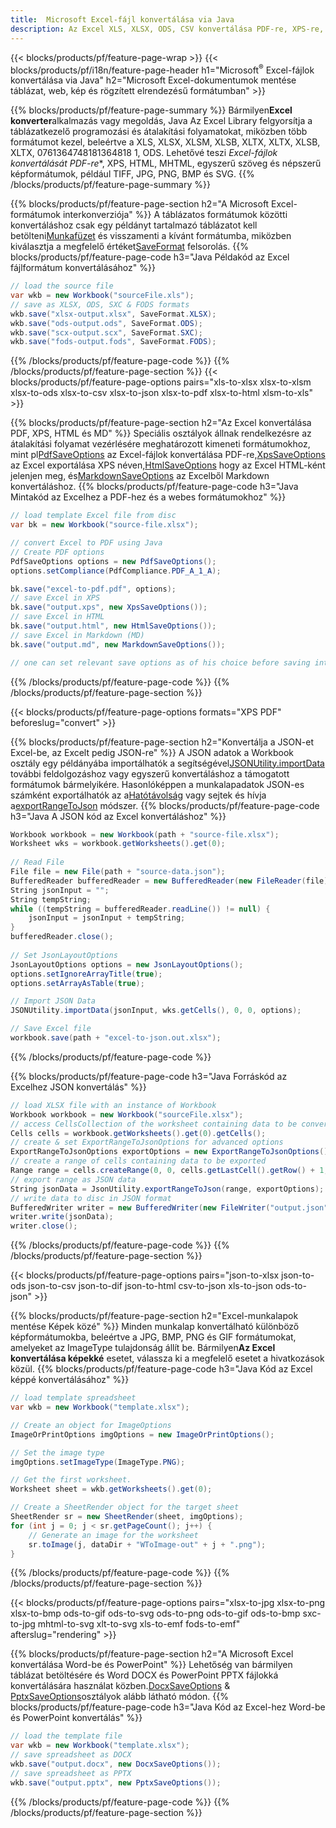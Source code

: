 ```yaml
---
title:  Microsoft Excel-fájl konvertálása via Java
description: Az Excel XLS, XLSX, ODS, CSV konvertálása PDF-re, XPS-re, HTML-re, JPEG-re, JPEG-re, JPEG-re, 07618-as népszerű 07618-as 0761834-es sorokkal és sok más 39-48-as népszerű formátummal. 1 kód.
---
```

{{< blocks/products/pf/feature-page-wrap >}}
{{< blocks/products/pf/i18n/feature-page-header h1="Microsoft<sup>&reg;</sup> Excel-fájlok konvertálása via Java" h2="Microsoft Excel-dokumentumok mentése táblázat, web, kép és rögzített elrendezésű formátumban" >}}

{{% blocks/products/pf/feature-page-summary %}}
 Bármilyen**Excel konverter**alkalmazás vagy megoldás, Java Az Excel Library felgyorsítja a táblázatkezelő programozási és átalakítási folyamatokat, miközben több formátumot kezel, beleértve a XLS, XLSX, XLSM, XLSB, XLTX, XLTX, XLSB, XLTX, 0761364748181364818 1, ODS. Lehetővé teszi *Excel-fájlok konvertálását PDF-re**, XPS, HTML, MHTML, egyszerű szöveg és népszerű képformátumok, például TIFF, JPG, PNG, BMP és SVG.
{{% /blocks/products/pf/feature-page-summary %}}

{{% blocks/products/pf/feature-page-section h2="A Microsoft Excel-formátumok interkonverziója" %}}
 A táblázatos formátumok közötti konvertáláshoz csak egy példányt tartalmazó táblázatot kell betölteni[Munkafüzet](https://reference.aspose.com/cells/java/com.aspose.cells/Workbook) és visszamenti a kívánt formátumba, miközben kiválasztja a megfelelő értéket[SaveFormat](https://reference.aspose.com/cells/java/com.aspose.cells/SaveFormat) felsorolás.
{{% blocks/products/pf/feature-page-code h3="Java Példakód az Excel fájlformátum konvertálásához" %}}

```cs
// load the source file
var wkb = new Workbook("sourceFile.xls");
// save as XLSX, ODS, SXC & FODS formats
wkb.save("xlsx-output.xlsx", SaveFormat.XLSX);
wkb.save("ods-output.ods", SaveFormat.ODS);
wkb.save("scx-output.scx", SaveFormat.SXC);
wkb.save("fods-output.fods", SaveFormat.FODS);
```
{{% /blocks/products/pf/feature-page-code %}}
{{% /blocks/products/pf/feature-page-section %}}
{{< blocks/products/pf/feature-page-options pairs="xls-to-xlsx xlsx-to-xlsm xlsx-to-ods xlsx-to-csv xlsx-to-json xlsx-to-pdf xlsx-to-html xlsm-to-xls" >}}


{{% blocks/products/pf/feature-page-section h2="Az Excel konvertálása PDF, XPS, HTML és MD" %}}
 Speciális osztályok állnak rendelkezésre az átalakítási folyamat vezérlésére meghatározott kimeneti formátumokhoz, mint pl[PdfSaveOptions](https://reference.aspose.com/cells/java/com.aspose.cells/PdfSaveOptions) az Excel-fájlok konvertálása PDF-re,[XpsSaveOptions](https://reference.aspose.com/cells/java/com.aspose.cells/XpsSaveOptions) az Excel exportálása XPS néven,[HtmlSaveOptions](https://reference.aspose.com/cells/java/com.aspose.cells/HtmlSaveOptions) hogy az Excel HTML-ként jelenjen meg, és[MarkdownSaveOptions](https://reference.aspose.com/cells/java/com.aspose.cells/MarkdownSaveOptions) az Excelből Markdown konvertáláshoz.
{{% blocks/products/pf/feature-page-code h3="Java Mintakód az Excelhez a PDF-hez és a webes formátumokhoz" %}}

```cs
// load template Excel file from disc
var bk = new Workbook("source-file.xlsx");

// convert Excel to PDF using Java
// Create PDF options
PdfSaveOptions options = new PdfSaveOptions();
options.setCompliance(PdfCompliance.PDF_A_1_A);

bk.save("excel-to-pdf.pdf", options);
// save Excel in XPS
bk.save("output.xps", new XpsSaveOptions());
// save Excel in HTML
bk.save("output.html", new HtmlSaveOptions());
// save Excel in Markdown (MD)
bk.save("output.md", new MarkdownSaveOptions());

// one can set relevant save options as of his choice before saving into relevant format
```
{{% /blocks/products/pf/feature-page-code %}}
{{% /blocks/products/pf/feature-page-section %}}

{{< blocks/products/pf/feature-page-options formats="XPS PDF" beforeslug="convert" >}}

{{% blocks/products/pf/feature-page-section h2="Konvertálja a JSON-et Excel-be, az Excelt pedig JSON-re" %}}
 A JSON adatok a Workbook osztály egy példányába importálhatók a segítségével[JSONUtility.importData](https://reference.aspose.com/cells/java/com.aspose.cells/jsonutility#importData) további feldolgozáshoz vagy egyszerű konvertáláshoz a támogatott formátumok bármelyikére. Hasonlóképpen a munkalapadatok JSON-es számként exportálhatók az a[Hatótávolság](https://reference.aspose.com/cells/java/com.aspose.cells/range) vagy sejtek és hívja a[exportRangeToJson](https://reference.aspose.com/cells/java/com.aspose.cells/jsonutility) módszer.
{{% blocks/products/pf/feature-page-code h3="Java A JSON kód az Excel konvertáláshoz" %}}
```cs
Workbook workbook = new Workbook(path + "source-file.xlsx");
Worksheet wks = workbook.getWorksheets().get(0);
		
// Read File
File file = new File(path + "source-data.json");
BufferedReader bufferedReader = new BufferedReader(new FileReader(file));
String jsonInput = "";
String tempString;
while ((tempString = bufferedReader.readLine()) != null) {
	jsonInput = jsonInput + tempString; 
}
bufferedReader.close();
							
// Set JsonLayoutOptions
JsonLayoutOptions options = new JsonLayoutOptions();
options.setIgnoreArrayTitle(true);
options.setArrayAsTable(true);

// Import JSON Data
JSONUtility.importData(jsonInput, wks.getCells(), 0, 0, options);

// Save Excel file
workbook.save(path + "excel-to-json.out.xlsx");
```
{{% /blocks/products/pf/feature-page-code %}}

{{% blocks/products/pf/feature-page-code h3="Java Forráskód az Excelhez JSON konvertálás" %}}
```cs
// load XLSX file with an instance of Workbook
Workbook workbook = new Workbook("sourceFile.xlsx");
// access CellsCollection of the worksheet containing data to be converted
Cells cells = workbook.getWorksheets().get(0).getCells();
// create & set ExportRangeToJsonOptions for advanced options
ExportRangeToJsonOptions exportOptions = new ExportRangeToJsonOptions();
// create a range of cells containing data to be exported
Range range = cells.createRange(0, 0, cells.getLastCell().getRow() + 1, cells.getLastCell().getColumn() + 1);
// export range as JSON data
String jsonData = JsonUtility.exportRangeToJson(range, exportOptions);
// write data to disc in JSON format
BufferedWriter writer = new BufferedWriter(new FileWriter("output.json"));
writer.write(jsonData);
writer.close();    
```
{{% /blocks/products/pf/feature-page-code %}}
{{% /blocks/products/pf/feature-page-section %}}

{{< blocks/products/pf/feature-page-options pairs="json-to-xlsx json-to-ods json-to-csv json-to-dif json-to-html csv-to-json xls-to-json ods-to-json" >}}

{{% blocks/products/pf/feature-page-section h2="Excel-munkalapok mentése Képek közé" %}}
 Minden munkalap konvertálható különböző képformátumokba, beleértve a JPG, BMP, PNG és GIF formátumokat, amelyeket az ImageType tulajdonság állít be. Bármilyen**Az Excel konvertálása képekké** esetet, válassza ki a megfelelő esetet a hivatkozások közül.
{{% blocks/products/pf/feature-page-code h3="Java Kód az Excel képpé konvertálásához" %}}
```cs
// load template spreadsheet
var wkb = new Workbook("template.xlsx");

// Create an object for ImageOptions
ImageOrPrintOptions imgOptions = new ImageOrPrintOptions();

// Set the image type
imgOptions.setImageType(ImageType.PNG);

// Get the first worksheet.
Worksheet sheet = wkb.getWorksheets().get(0);

// Create a SheetRender object for the target sheet
SheetRender sr = new SheetRender(sheet, imgOptions);
for (int j = 0; j < sr.getPageCount(); j++) {
	// Generate an image for the worksheet
	sr.toImage(j, dataDir + "WToImage-out" + j + ".png");
}
```
{{% /blocks/products/pf/feature-page-code %}}
{{% /blocks/products/pf/feature-page-section %}}

{{< blocks/products/pf/feature-page-options pairs="xlsx-to-jpg xlsx-to-png xlsx-to-bmp ods-to-gif ods-to-svg ods-to-png ods-to-gif ods-to-bmp sxc-to-jpg mhtml-to-svg xlt-to-svg xls-to-emf fods-to-emf" afterslug="rendering" >}}

{{% blocks/products/pf/feature-page-section h2="A Microsoft Excel konvertálása Word-be és PowerPoint" %}}
 Lehetőség van bármilyen táblázat betöltésére és Word DOCX és PowerPoint PPTX fájlokká konvertálására használat közben.[DocxSaveOptions](https://reference.aspose.com/cells/java/com.aspose.cells/DocxSaveOptions) & [PptxSaveOptions](https://reference.aspose.com/cells/java/com.aspose.cells/PptxSaveOptions)osztályok alább látható módon.
{{% blocks/products/pf/feature-page-code h3="Java Kód az Excel-hez Word-be és PowerPoint konvertálás" %}}
```cs
// load the template file
var wkb = new Workbook("template.xlsx");
// save spreadsheet as DOCX
wkb.save("output.docx", new DocxSaveOptions());
// save spreadsheet as PPTX
wkb.save("output.pptx", new PptxSaveOptions());
```
{{% /blocks/products/pf/feature-page-code %}}
{{% /blocks/products/pf/feature-page-section %}}

